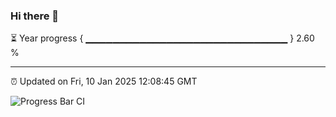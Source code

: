 ### Hi there 👋

⏳ Year progress { ▁▁▁▁▁▁▁▁▁▁▁▁▁▁▁▁▁▁▁▁▁▁▁▁▁▁▁▁▁▁ } 2.60 %

---

⏰ Updated on Fri, 10 Jan 2025 12:08:45 GMT

![Progress Bar CI](https://github.com/liununu/liununu/workflows/Progress%20Bar%20CI/badge.svg)
